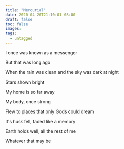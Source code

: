 ```yaml
---
title: "Mercurial"
date: 2020-04-20T21:10:01-08:00
draft: false
toc: false
images:
tags:
  - untagged
---
```


I once was known as a messenger

But that was long ago

When the rain was clean and the sky was dark at night

Stars shown bright

My home is so far away

My body, once strong

Flew to places that only Gods could dream

It's husk fell, faded like a memory

Earth holds well, all the rest of me

Whatever that may be
